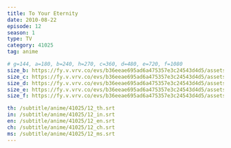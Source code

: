 ```yaml
---
title: To Your Eternity
date: 2010-08-22
episode: 12
season: 1
type: TV
category: 41025
tag: anime

# g=144, a=180, b=240, h=270, c=360, d=480, e=720, f=1080
size_b: https://fy.v.vrv.co/evs/b36eeae695ad6a475357e3c24543d4d5/assets/a9925b16bd5cc02e6d900b66bc929155_4097232.mp4
size_c: https://fy.v.vrv.co/evs/b36eeae695ad6a475357e3c24543d4d5/assets/a9925b16bd5cc02e6d900b66bc929155_4097231.mp4
size_d: https://fy.v.vrv.co/evs/b36eeae695ad6a475357e3c24543d4d5/assets/a9925b16bd5cc02e6d900b66bc929155_4097233.mp4
size_e: https://fy.v.vrv.co/evs/b36eeae695ad6a475357e3c24543d4d5/assets/a9925b16bd5cc02e6d900b66bc929155_4097234.mp4
size_f: https://fy.v.vrv.co/evs/b36eeae695ad6a475357e3c24543d4d5/assets/a9925b16bd5cc02e6d900b66bc929155_4097235.mp4

th: /subtitle/anime/41025/12_th.srt
in: /subtitle/anime/41025/12_in.srt
en: /subtitle/anime/41025/12_en.srt
ch: /subtitle/anime/41025/12_ch.srt
ms: /subtitle/anime/41025/12_ms.srt
---
```

